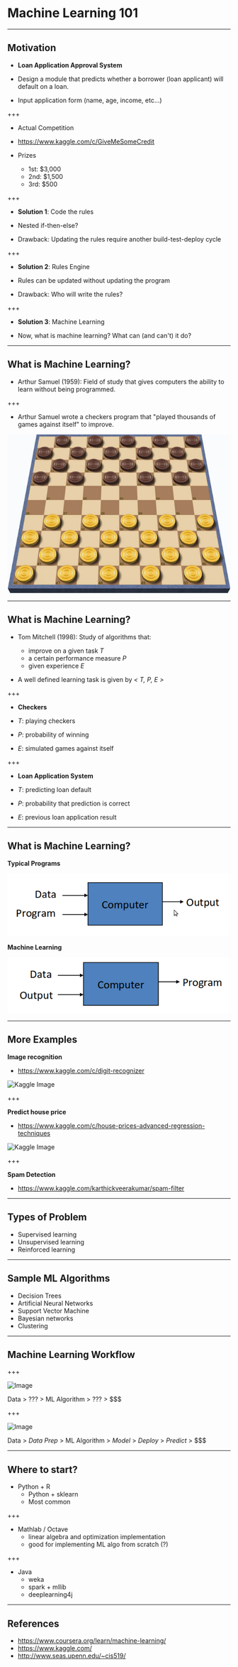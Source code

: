 # Machine Learning 101

---

## Motivation

* **Loan Application Approval System**

* Design a module that predicts whether a borrower (loan applicant) will default on a loan.
* Input application form (name, age, income, etc...)

+++

* Actual Competition

* https://www.kaggle.com/c/GiveMeSomeCredit

* Prizes
    * 1st: $3,000 
    * 2nd: $1,500 
    * 3rd: $500 

+++

* **Solution 1**: Code the rules

* Nested if-then-else?

* Drawback: Updating the rules require another build-test-deploy cycle

+++

* **Solution 2**: Rules Engine

* Rules can be updated without updating the program

* Drawback: Who will write the rules?

+++

* **Solution 3**: Machine Learning

* Now, what is machine learning? What can (and can't) it do?

---

## What is Machine Learning?

* Arthur Samuel (1959): Field of study that gives computers the ability 
to learn without being programmed.

+++

* Arthur Samuel wrote a checkers program that "played thousands of games against itself" to improve.

![Draughts/Checkers](notes/assets/International_draughts.jpg)

---

## What is Machine Learning?

* Tom Mitchell (1998): Study of algorithms that:
    * improve on a given task _T_
    * a certain performance measure _P_
    * given experience _E_

* A well defined learning task is given by _< T, P, E >_

+++

* **Checkers**

* _T_: playing checkers
* _P_: probability of winning
* _E_: simulated games against itself

+++

* **Loan Application System**

* _T_: predicting loan default
* _P_: probability that prediction is correct
* _E_: previous loan application result

---

## What is Machine Learning?

**Typical Programs**

![Data+Program = Output](notes/assets/typical-app.png)

**Machine Learning**

![Data+Output = Program](notes/assets/ml-app.png)

---

## More Examples

**Image recognition**

* https://www.kaggle.com/c/digit-recognizer

![Kaggle Image](https://kaggle2.blob.core.windows.net/competitions/kaggle/3004/logos/front_page.png)

+++

**Predict house price**

* https://www.kaggle.com/c/house-prices-advanced-regression-techniques

![Kaggle Image](https://kaggle2.blob.core.windows.net/competitions/kaggle/5407/media/housesbanner.png)

+++

**Spam Detection**

* https://www.kaggle.com/karthickveerakumar/spam-filter

---

## Types of Problem

* Supervised learning
* Unsupervised learning
* Reinforced learning

---

## Sample ML Algorithms

* Decision Trees
* Artificial Neural Networks
* Support Vector Machine
* Bayesian networks
* Clustering

---

## Machine Learning Workflow

+++

![Image](https://www.ibm.com/developerworks/community/blogs/jfp/resource/BLOGS_UPLOADED_IMAGES/mlworkflowperception.png)

Data > ??? > ML Algorithm > ??? > $$$ 

+++

![Image](https://www.ibm.com/developerworks/community/blogs/jfp/resource/BLOGS_UPLOADED_IMAGES/MLworkflownotsimple.png)

Data > _Data Prep_ > ML Algorithm > _Model_ > _Deploy_ > _Predict_ > $$$ 

---

## Where to start?

* Python + R
  * Python + sklearn
  * Most common

+++

* Mathlab / Octave
  * linear algebra and optimization implementation
  * good for implementing ML algo from scratch (?)

+++

* Java
  * weka
  * spark + mllib
  * deeplearning4j

---
## References

* https://www.coursera.org/learn/machine-learning/
* https://www.kaggle.com/
* http://www.seas.upenn.edu/~cis519/